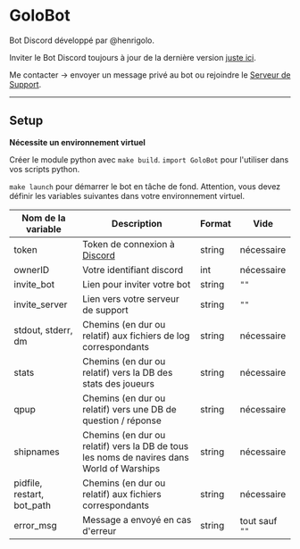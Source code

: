 # GoloBot

Bot Discord développé par @henrigolo.

Inviter le Bot Discord toujours à jour de la dernière version [juste ici](https://discord.com/api/oauth2/authorize?client_id=1045367982060220557&permissions=8&scope=bot%20applications.commands).

Me contacter -> envoyer un message privé au bot ou rejoindre le [Serveur de Support](https://discord.gg/V2spkxSp8N).

---

## Setup

**Nécessite un environnement virtuel**

Créer le module python avec `make build`.
`import GoloBot` pour l'utiliser dans vos scripts python.

`make launch` pour démarrer le bot en tâche de fond.
Attention, vous devez définir les variables suivantes dans votre environnement virtuel.

Nom de la variable | Description | Format | Vide
---|---|---|---
token | Token de connexion à [Discord](https://discord.com/developers/applications) | string | nécessaire
ownerID | Votre identifiant discord | int | nécessaire
invite_bot | Lien pour inviter votre bot | string | `""`
invite_server | Lien vers votre serveur de support | string | `""`
stdout, stderr, dm | Chemins (en dur ou relatif) aux fichiers de log correspondants | string | nécessaire
stats | Chemins (en dur ou relatif) vers la DB des stats des joueurs | string | nécessaire
qpup | Chemins (en dur ou relatif) vers une DB de question / réponse | string | nécessaire
shipnames | Chemins (en dur ou relatif) vers la DB de tous les noms de navires dans World of Warships | string | nécessaire
pidfile, restart, bot_path | Chemins (en dur ou relatif) aux fichiers correspondants | string | nécessaire
error_msg | Message a envoyé en cas d'erreur | string | tout sauf `""`
